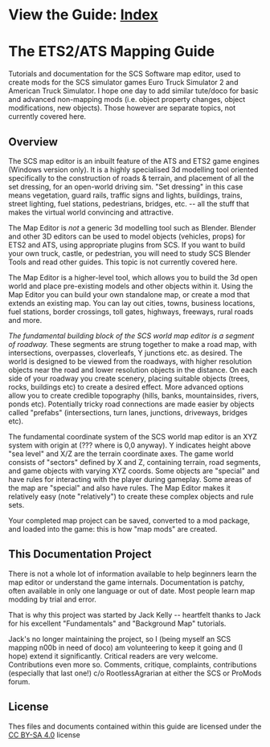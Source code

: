 # View the Guide: [Index](./docs/index.md)

# The ETS2/ATS Mapping Guide
Tutorials and documentation for the SCS Software map editor, used to create mods for the SCS simulator games Euro Truck Simulator 2 and American Truck Simulator.  I hope one day to add similar tute/doco for basic and advanced non-mapping mods (i.e. object property changes, object modifications, new objects).  Those however are separate topics, not currently covered here.

## Overview

The SCS map editor is an inbuilt feature of the ATS and ETS2 game engines (Windows version only).  It is a highly specialised 3d modelling tool oriented specifically to the construction of roads & terrain, and placement of all the set dressing, for an open-world driving sim. "Set dressing" in this case means vegetation, guard rails, traffic signs and lights, buildings, trains, street lighting, fuel stations, pedestrians, bridges, etc. -- all the stuff that makes the virtual world convincing and attractive.  

The Map Editor is *not* a generic 3d modelling tool such as Blender.  Blender and other 3D editors can be used to model objects (vehicles, props) for ETS2 and ATS, using appropriate plugins from SCS.  If you want to build your own truck, castle, or pedestrian, you will need to study SCS Blender Tools and read other guides.  This topic is not currently covered here.

The Map Editor is a higher-level tool, which allows you to build the 3d open world and place pre-existing models and other objects within it.  Using the Map Editor you can build your own standalone map, or create a mod that extends an existing map.  You can lay out cities, towns, business locations, fuel stations, border crossings, toll gates, highways, freeways, rural roads and more.

*The fundamental building block of the SCS world map editor is a segment of roadway.*  These segments are strung together to make a road map, with intersections, overpasses, cloverleafs, Y junctions etc. as desired.  The world is designed to be viewed from the roadways, with higher resolution objects near the road and lower resolution objects in the distance.  On each side of your roadway you create scenery, placing suitable objects (trees, rocks, buildings etc) to create a desired effect.  More advanced options allow you to create credible topography (hills, banks, mountainsides, rivers, ponds etc).  Potentially tricky road connections are made easier by objects called "prefabs" (intersections, turn lanes, junctions, driveways, bridges etc).

The fundamental coordinate system of the SCS world map editor is an XYZ system with origin at (??? where is 0,0 anyway).  Y indicates height above "sea level" and X/Z are the terrain coordinate axes.  The game world consists of "sectors" defined by X and Z, containing terrain, road segments, and game objects with varying XYZ coords.  Some objects are "special" and have rules for interacting with the player during gameplay.  Some areas of the map are "special" and also have rules.  The Map Editor makes it relatively easy (note "relatively") to create these complex objects and rule sets.

Your completed map project can be saved, converted to a mod package, and loaded into the game: this is how "map mods" are created.

## This Documentation Project

There is not a whole lot of information available to help beginners learn the map editor or understand the game internals.  Documentation is patchy, often available in only one language or out of date.  Most people learn map modding by trial and error.

That is why this project was started by Jack Kelly -- heartfelt thanks to Jack for his excellent "Fundamentals"  and "Background Map" tutorials.

Jack's no longer maintaining the project, so I (being myself an SCS mapping n00b in need of doco) am volunteering to keep it going and (I hope) extend it significantly.  Critical readers are very welcome.  Contributions even more so.  Comments, critique, complaints, contributions (especially that last one!) c/o RootlessAgrarian at either the SCS or ProMods forum.

## License 
Thes files and documents contained within this guide are licensed under the [CC BY-SA 4.0](https://creativecommons.org/licenses/by-sa/4.0/) license
